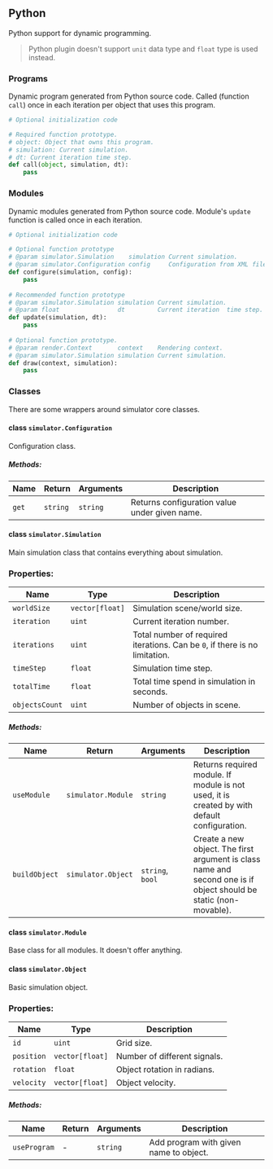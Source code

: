 ## Python

Python support for dynamic programming.

> Python plugin doesn't support `unit` data type and `float` type is used instead.

### Programs
Dynamic program generated from Python source code. Called (function `call`) once in each iteration per object that uses this program.

```python
# Optional initialization code

# Required function prototype.
# object: Object that owns this program.
# simulation: Current simulation.
# dt: Current iteration time step.
def call(object, simulation, dt):
    pass
```

### Modules

Dynamic modules generated from Python source code. Module's `update` function is called once in each iteration.

```python
# Optional initialization code

# Optional function prototype
# @param simulator.Simulation    simulation Current simulation.
# @param simulator.Configuration config     Configuration from XML file.
def configure(simulation, config):
    pass
    
# Recommended function prototype
# @param simulator.Simulation simulation Current simulation.
# @param float                dt         Current iteration  time step.
def update(simulation, dt):
    pass
    
# Optional function prototype.
# @param render.Context       context    Rendering context.
# @param simulator.Simulation simulation Current simulation.
def draw(context, simulation):
    pass
```

### Classes

There are some wrappers around simulator core classes.

#### class `simulator.Configuration`

Configuration class.

##### Methods:

| Name  | Return   | Arguments | Description                                   |
| ------| -------- | --------- | --------------------------------------------- |
| `get` | `string` | `string`  | Returns configuration value under given name. |


#### class `simulator.Simulation`

Main simulation class that contains everything about simulation.

### Properties:

| Name           | Type            | Description                  |
| -------------- | --------------- | ---------------------------- |
| `worldSize`    | `vector[float]` | Simulation scene/world size. |
| `iteration`    | `uint`          | Current iteration number.    |
| `iterations`   | `uint`          | Total number of required iterations. Can be `0`, if there is no limitation. |
| `timeStep`     | `float`         | Simulation time step.        |
| `totalTime`    | `float`         | Total time spend in simulation in seconds. |
| `objectsCount` | `uint`          | Number of objects in scene.  |

##### Methods:

| Name          | Return             | Arguments        | Description   |
| ------------- | ------------------ | ---------------- | --------- |
| `useModule`   | `simulator.Module` | `string`         | Returns required module. If module is not used, it is created by with default configuration. |
| `buildObject` | `simulator.Object` | `string`, `bool` | Create a new object. The first argument is class name and second one is if object should be static (non-movable). |

#### class `simulator.Module`

Base class for all modules. It doesn't offer anything.

#### class `simulator.Object`

Basic simulation object.

### Properties:

| Name       | Type            | Description                  |
| ---------- | --------------- | ---------------------------- |
| `id`       | `uint`          | Grid size.                   |
| `position` | `vector[float]` | Number of different signals. |
| `rotation` | `float`         | Object rotation in radians.  |
| `velocity` | `vector[float]` | Object velocity.             |

##### Methods:

| Name         | Return | Arguments | Description                            |
| ------------ | ------ | --------- | -------------------------------------- |
| `useProgram` | -      | `string`  | Add program with given name to object. |


